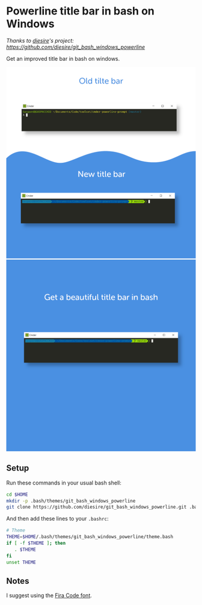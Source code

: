 # Powerline title bar in bash on Windows

*Thanks to [diesire](https://github.com/diesire)'s project: https://github.com/diesire/git_bash_windows_powerline*

Get an improved title bar in bash on windows.

![Side by side comparison of the old title bar and the new](01.powerline-side-by-side.png)
![01.powerline-demo](01.powerline-demo.png)

## Setup

Run these commands in your usual bash shell:

```bash
cd $HOME
mkdir -p .bash/themes/git_bash_windows_powerline
git clone https://github.com/diesire/git_bash_windows_powerline.git .bash/themes/git_bash_windows_powerline
````
And then add these lines to your `.bashrc`: 

```bash
# Theme
THEME=$HOME/.bash/themes/git_bash_windows_powerline/theme.bash
if [ -f $THEME ]; then
   . $THEME
fi
unset THEME
````

## Notes

I suggest using the [Fira Code font](https://github.com/tonsky/FiraCode).
